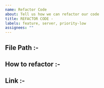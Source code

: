 ```yaml
---
name: Refactor Code
about: Tell us how we can refactor our code
title: REFACTOR CODE -
labels: feature, server, priority-low
assignees: ""
---
```


<!--- File path of component you want us to refactor --->

## File Path :-

<!--- Describe what we can do to refactor the code --->

## How to refactor :-

<!--- Link of component/code from `mui` or any external liberary (if any) --->

## Link :-
